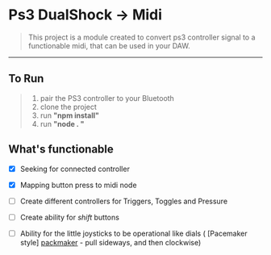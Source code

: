 Ps3 DualShock -> Midi
=====================

>This project is a module created to convert ps3 controller signal to a functionable midi, that can be used in your DAW.

- - - 

To Run
-------

> 1. pair the PS3 controller to your Bluetooth
> 1. clone the project
> 1. run  **"npm install"**
> 1. run  **"node . "**


What's functionable
-----------------

- [x] Seeking for connected controller
- [x] Mapping button press to midi node
- [ ] Create different controllers for Triggers, Toggles and Pressure
- [ ] Create ability for _shift_ buttons
- [ ] Ability for the little joysticks to be operational like dials ( [Pacemaker style] [packmaker] - pull sideways, and then clockwise)



[packmaker]:http://www.youtube.com/watch?v=F9_0tUxdTZY